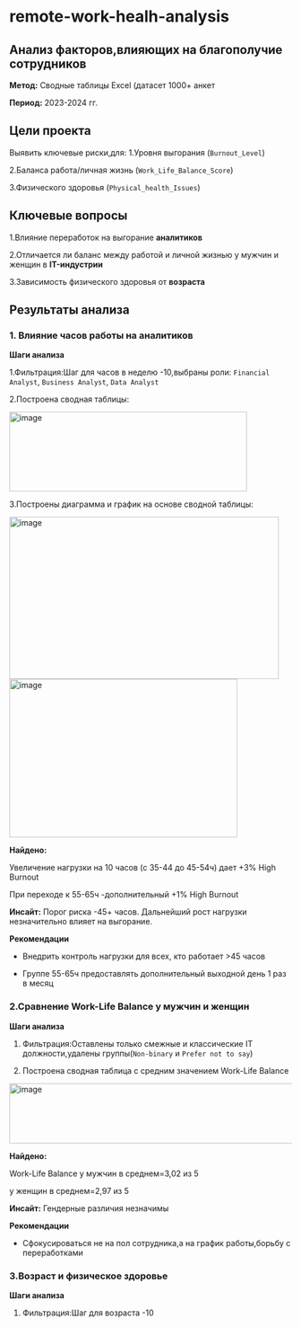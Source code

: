 # remote-work-healh-analysis
## Анализ факторов,влияющих на благополучие сотрудников
**Метод:** Сводные таблицы Excel (датасет 1000+ анкет

**Период:** 2023-2024 гг.
## Цели проекта
Выявить ключевые риски,для:
1.Уровня выгорания (`Burnout_Level`)

2.Баланса работа/личная жизнь (`Work_Life_Balance_Score`)

3.Физического здоровья (`Physical_health_Issues`)

## Ключевые вопросы
1.Влияние переработок на выгорание **аналитиков**

2.Отличается ли баланс между работой и личной жизнью у мужчин и женщин в **IT-индустрии**

3.Зависимость физического здоровья от **возраста** 
## Результаты  анализа 
### 1. Влияние часов работы на аналитиков
**Шаги анализа**

1.Фильтрация:Шаг для часов в неделю -10,выбраны роли: `Financial Analyst`, `Business Analyst`, `Data Analyst` 

2.Построена сводная таблицы:

<img width="424" height="142" alt="image" src="https://github.com/user-attachments/assets/149de373-4280-4bf4-957c-f3327aaafda3" />


3.Построены диаграмма  и график на основе сводной таблицы:

<img width="481" height="289" alt="image" src="https://github.com/user-attachments/assets/f3ca0e0e-993a-4709-b09b-0cf00b7490e1" />
<img width="407" height="282" alt="image" src="https://github.com/user-attachments/assets/5a917d06-1892-4552-a342-17448534645a" />

**Найдено:**

Увеличение нагрузки на 10 часов (с 35-44 до 45-54ч) дает +3% High Burnout

При переходе к 55-65ч -дополнительный +1% High Burnout

**Инсайт:**
Порог риска -45+ часов. Дальнейший рост нагрузки незначительно влияет на выгорание.   

**Рекомендации**

- Внедрить контроль нагрузки для всех, кто работает >45 часов

- Группе 55-65ч предоставлять дополнительный выходной день 1 раз  в месяц  

### 2.Сравнение Work-Life Balance у мужчин и женщин

**Шаги анализа**

1. Фильтрация:Оставлены только смежные и классические IT должности,удалены группы(`Non-binary` и `Prefer not to say`)

2. Построена сводная таблица с средним значением Work-Life Balance
<img width="593" height="107" alt="image" src="https://github.com/user-attachments/assets/646e3fc5-7911-4965-98cf-b71ddf3a1dd2" />

**Найдено:**

Work-Life Balance у мужчин в среднем=3,02 из 5

у женщин в среднем=2,97 из 5

**Инсайт:**
Гендерные различия незначимы

**Рекомендации**

- Сфокусироваться не на пол сотрудника,а на график работы,борьбу с переработками
  
### 3.Возраст и физическое здоровье ###

**Шаги анализа**

1. Фильтрация:Шаг для возраста -10












